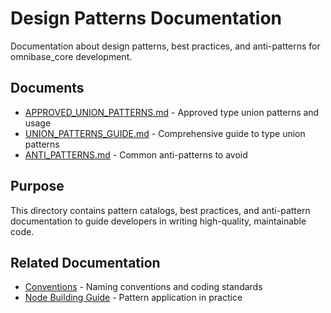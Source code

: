# Design Patterns Documentation

Documentation about design patterns, best practices, and anti-patterns for omnibase_core development.

## Documents

- [APPROVED_UNION_PATTERNS.md](APPROVED_UNION_PATTERNS.md) - Approved type union patterns and usage
- [UNION_PATTERNS_GUIDE.md](UNION_PATTERNS_GUIDE.md) - Comprehensive guide to type union patterns
- [ANTI_PATTERNS.md](ANTI_PATTERNS.md) - Common anti-patterns to avoid

## Purpose

This directory contains pattern catalogs, best practices, and anti-pattern documentation to guide developers in writing high-quality, maintainable code.

## Related Documentation

- [Conventions](../conventions/) - Naming conventions and coding standards
- [Node Building Guide](../guides/node-building/README.md) - Pattern application in practice
